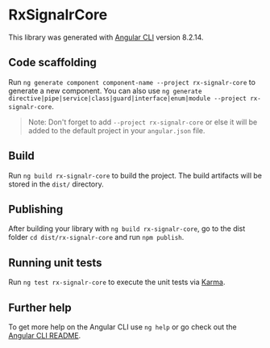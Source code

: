 # RxSignalrCore

This library was generated with [Angular CLI](https://github.com/angular/angular-cli) version 8.2.14.

## Code scaffolding

Run `ng generate component component-name --project rx-signalr-core` to generate a new component. You can also use `ng generate directive|pipe|service|class|guard|interface|enum|module --project rx-signalr-core`.
> Note: Don't forget to add `--project rx-signalr-core` or else it will be added to the default project in your `angular.json` file. 

## Build

Run `ng build rx-signalr-core` to build the project. The build artifacts will be stored in the `dist/` directory.

## Publishing

After building your library with `ng build rx-signalr-core`, go to the dist folder `cd dist/rx-signalr-core` and run `npm publish`.

## Running unit tests

Run `ng test rx-signalr-core` to execute the unit tests via [Karma](https://karma-runner.github.io).

## Further help

To get more help on the Angular CLI use `ng help` or go check out the [Angular CLI README](https://github.com/angular/angular-cli/blob/master/README.md).

